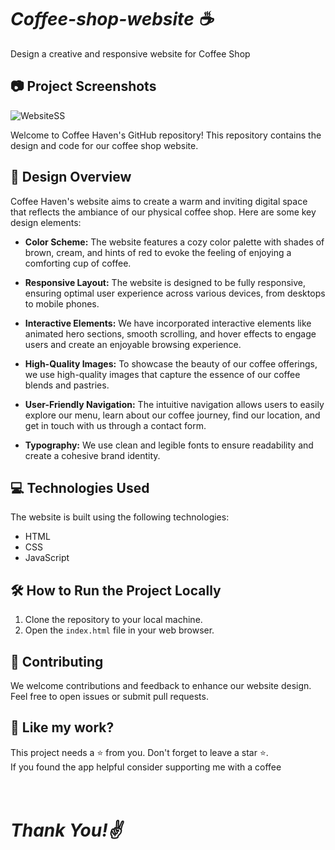# <i>Coffee-shop-website ☕️</i><br>
Design a creative and responsive website for Coffee Shop

## 📷 Project Screenshots
![WebsiteSS](https://github.com/PiyaJ7/Coffee-shop-website/assets/138842869/b436f801-1a88-460b-b4c1-4b337dc9869e)

Welcome to Coffee Haven's GitHub repository! This repository contains the design and code for our coffee shop website.
## 🚀 Design Overview

Coffee Haven's website aims to create a warm and inviting digital space that reflects the ambiance of our physical coffee shop. Here are some key design elements:

- **Color Scheme:** The website features a cozy color palette with shades of brown, cream, and hints of red to evoke the feeling of enjoying a comforting cup of coffee.

- **Responsive Layout:** The website is designed to be fully responsive, ensuring optimal user experience across various devices, from desktops to mobile phones.

- **Interactive Elements:** We have incorporated interactive elements like animated hero sections, smooth scrolling, and hover effects to engage users and create an enjoyable browsing experience.

- **High-Quality Images:** To showcase the beauty of our coffee offerings, we use high-quality images that capture the essence of our coffee blends and pastries.

- **User-Friendly Navigation:** The intuitive navigation allows users to easily explore our menu, learn about our coffee journey, find our location, and get in touch with us through a contact form.

- **Typography:** We use clean and legible fonts to ensure readability and create a cohesive brand identity.

## 💻 Technologies Used

The website is built using the following technologies:

- HTML
- CSS
- JavaScript

## 🛠️ How to Run the Project Locally

1. Clone the repository to your local machine.
2. Open the `index.html` file in your web browser.

## 🧐 Contributing

We welcome contributions and feedback to enhance our website design. Feel free to open issues or submit pull requests.

## 💖 Like my work?

This project needs a ⭐️ from you. Don't forget to leave a star ⭐️.   
If you found the app helpful consider supporting me with a coffee


# <br><i>Thank You!✌️</i>
